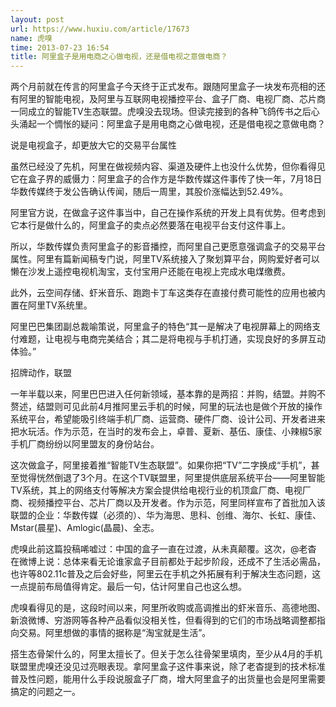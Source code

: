 ```yaml
---
layout: post
url: https://www.huxiu.com/article/17673
name: 虎嗅
time: 2013-07-23 16:54
title: 阿里盒子是用电商之心做电视，还是借电视之意做电商？
---
```

两个月前就在传言的阿里盒子今天终于正式发布。跟随阿里盒子一块发布亮相的还有阿里的智能电视，及阿里与互联网电视播控平台、盒子厂商、电视厂商、芯片商一同成立的智能TV生态联盟。虎嗅没去现场。但读完接到的各种飞鸽传书之后心头涌起一个惆怅的疑问：阿里盒子是用电商之心做电视，还是借电视之意做电商？

说是电视盒子，却更放大它的交易平台属性

虽然已经没了先机，阿里在做视频内容、渠道及硬件上也没什么优势，但你看得见它在盒子界的威慑力：阿里盒子的合作方是华数传媒这件事传了快一年，7月18日华数传媒终于发公告确认传闻，随后一周里，其股价涨幅达到52.49%。

阿里官方说，在做盒子这件事当中，自己在操作系统的开发上具有优势。但考虑到它本行是做什么的，阿里盒子的卖点必然要落在电视平台支付这件事上。

所以，华数传媒负责阿里盒子的影音播控，而阿里自己更愿意强调盒子的交易平台属性。阿里有篇新闻稿专门说，阿里TV系统接入了聚划算平台，网购爱好者可以懒在沙发上遥控电视机淘宝，支付宝用户还能在电视上完成水电煤缴费。

此外，云空间存储、虾米音乐、跑跑卡丁车这类存在直接付费可能性的应用也被内置在阿里TV系统里。

阿里巴巴集团副总裁喻策说，阿里盒子的特色“其一是解决了电视屏幕上的网络支付难题，让电视与电商完美结合；其二是将电视与手机打通，实现良好的多屏互动体验。”

招牌动作，联盟

一年半载以来，阿里巴巴进入任何新领域，基本靠的是两招：并购，结盟。并购不赘述，结盟则可见此前4月推阿里云手机的时候，阿里的玩法也是做个开放的操作系统平台，希望能吸引终端手机厂商、运营商、硬件厂商、设计公司、开发者进来把水玩活。作为示范，在当时的发布会上，卓普、夏新、基伍、康佳、小辣椒5家手机厂商纷纷以阿里盟友的身份站台。

这次做盒子，阿里接着推“智能TV生态联盟”。如果你把“TV”二字换成“手机”，甚至觉得恍然倒退了3个月。在这个TV联盟里，阿里提供底层系统平台——阿里智能TV系统，其上的网络支付等解决方案会提供给电视行业的机顶盒厂商、电视厂商、视频播控平台、芯片厂商以及开发者。作为示范，阿里同样宣布了首批加入该联盟的企业：华数传媒（必须的）、华为海思、思科、创维、海尔、长虹、康佳、Mstar(晨星)、Amlogic(晶晨)、全志。

虎嗅此前这篇投稿唏嘘过：中国的盒子一直在过渡，从未真颠覆。这次，@老杳 在微博上说：总体来看无论谁家盒子目前都处于起步阶段，还成不了生活必需品，也许等802.11c普及之后会好些，阿里云在手机之外拓展有利于解决生态问题，这一点提前布局值得肯定。最后一句，估计阿里自己也这么想。

虎嗅看得见的是，这段时间以来，阿里所收购或高调推出的虾米音乐、高德地图、新浪微博、穷游网等各种产品看似没相关性，但看得到的它们的市场战略调整都指向交易。阿里想做的事情的据称是“淘宝就是生活”。

搭生态骨架什么的，阿里太擅长了。但关于怎么往骨架里填肉，至少从4月的手机联盟里虎嗅还没见过亮眼表现。拿阿里盒子这件事来说，除了老杳提到的技术标准普及性问题，能用什么手段说服盒子厂商，增大阿里盒子的出货量也会是阿里需要搞定的问题之一。

